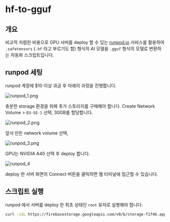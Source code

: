 # hf-to-gguf

## 개요
비교적 저렴한 비용으로 GPU 서버를 deploy 할 수 있는 [runpod.io](https://runpod.io) 서비스를 활용하여 `.safetensors` (`.hf` 라고 부르기도 함) 형식의 AI 모델을 `.gguf` 형식의 모델로 변환하는 자동화 스크립트입니다.

## runpod 세팅
runpod 계정에 $10 이상 과금 후 아래의 과정을 진행합니다.

![runpod_1.png](https://firebasestorage.googleapis.com/v0/b/storage-f1f46.appspot.com/o/runpod_1.png?alt=media&token=31d1e4e0-5321-4cd1-be11-b1e774d99629)

충분한 storage 환경을 위해 추가 스토리지를 구매해야 합니다.  Create Network Volume > `EU-SE-1` 선택, 30GB를 할당합니다.

![runpod_2.png](https://firebasestorage.googleapis.com/v0/b/storage-f1f46.appspot.com/o/runpod_2.png?alt=media&token=ba016932-ccd1-4bc3-9f12-2687212d781d)

앞서 만든 network volume 선택,

![runpod_3.png](https://firebasestorage.googleapis.com/v0/b/storage-f1f46.appspot.com/o/runpod_3.png?alt=media&token=d0180789-776a-4f3f-a978-f5b7ef7c498b)

GPU는 NVIDIA A40 선택 후 deploy 합니다.

![runpod_4](https://firebasestorage.googleapis.com/v0/b/storage-f1f46.appspot.com/o/runpod_4.png?alt=media&token=3120d698-295a-4aa1-9a6d-23a97d168df4)

deploy 한 서버 화면의 Connect 버튼을 클릭하면 웹 터미널에 접근할 수 있습니다.

## 스크립트 실행

runpod 에서 서버를 deploy 한 최초 상태인 `root` 유저로 실행해야 합니다.

```sh
curl -sSL https://firebasestorage.googleapis.com/v0/b/storage-f1f46.appspot.com/o/script.sh?alt=media&token=95b70c76-0cdc-4664-8171-2cad07a733ae | bash -s <model_name>
```
